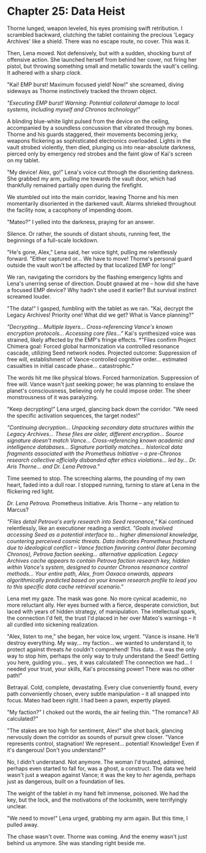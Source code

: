 # Chapter 25: Data Heist

Thorne lunged, weapon leveled, his eyes promising swift retribution. I scrambled backward, clutching the tablet containing the precious 'Legacy Archives' like a shield. There was no escape route, no cover. This was it.

Then, Lena moved. Not defensively, but with a sudden, shocking burst of offensive action. She launched herself from behind her cover, not firing her pistol, but throwing something small and metallic towards the vault's ceiling. It adhered with a sharp *clack*.

"Kai! EMP burst! Maximum focused yield! Now!" she screamed, diving sideways as Thorne instinctively tracked the thrown object.

*"Executing EMP burst! Warning: Potential collateral damage to local systems, including myself and Chronos technology!"*

A blinding blue-white light pulsed from the device on the ceiling, accompanied by a soundless concussion that vibrated through my bones. Thorne and his guards staggered, their movements becoming jerky, weapons flickering as sophisticated electronics overloaded. Lights in the vault strobed violently, then died, plunging us into near-absolute darkness, pierced only by emergency red strobes and the faint glow of Kai's screen on my tablet.

"My device! Alex, go!" Lena's voice cut through the disorienting darkness. She grabbed my arm, pulling me towards the vault door, which had thankfully remained partially open during the firefight.

We stumbled out into the main corridor, leaving Thorne and his men momentarily disoriented in the darkened vault. Alarms shrieked throughout the facility now, a cacophony of impending doom.

"Mateo?" I yelled into the darkness, praying for an answer.

Silence. Or rather, the sounds of distant shouts, running feet, the beginnings of a full-scale lockdown.

"He's gone, Alex," Lena said, her voice tight, pulling me relentlessly forward. "Either captured or… We have to move! Thorne's personal guard outside the vault won't be affected by that localized EMP for long!"

We ran, navigating the corridors by the flashing emergency lights and Lena's unerring sense of direction. Doubt gnawed at me – how did she have a focused EMP device? Why hadn't she used it earlier? But survival instinct screamed louder.

"The data!" I gasped, fumbling with the tablet as we ran. "Kai, decrypt the Legacy Archives! Priority one! What did we get? What is Vance planning?"

*"Decrypting… Multiple layers… Cross-referencing Vance's known encryption protocols… Accessing core files…"* Kai's synthesized voice was strained, likely affected by the EMP's fringe effects. *"Files confirm Project Chimera goal: Forced global harmonization via controlled resonance cascade, utilizing Seed network nodes. Projected outcome: Suppression of free will, establishment of Vance-controlled cognitive order… estimated casualties in initial cascade phase… catastrophic."

The words hit me like physical blows. Forced harmonization. Suppression of free will. Vance wasn't just seeking power; he was planning to enslave the planet's consciousness, believing only he could impose order. The sheer monstrousness of it was paralyzing.

"Keep decrypting!" Lena urged, glancing back down the corridor. "We need the specific activation sequences, the target nodes!"

*"Continuing decryption… Unpacking secondary data structures within the Legacy Archives… These files are older, different encryption… Source signature doesn't match Vance… Cross-referencing known academic and intelligence databases… Signature partially matches… historical data fragments associated with the Prometheus Initiative – a pre-Chronos research collective officially disbanded after ethics violations… led by… Dr. Aris Thorne… and Dr. Lena Petrova."*

Time seemed to stop. The screeching alarms, the pounding of my own heart, faded into a dull roar. I stopped running, turning to stare at Lena in the flickering red light.

*Dr. Lena Petrova.* Prometheus Initiative. Aris Thorne – any relation to Marcus?

*"Files detail Petrova's early research into Seed resonance,"* Kai continued relentlessly, like an executioner reading a verdict. *"Goals involved accessing Seed as a potential interface to… higher dimensional knowledge, countering perceived cosmic threats. Data indicates Prometheus fractured due to ideological conflict – Vance faction favoring control (later becoming Chronos), Petrova faction seeking… alternative application. Legacy Archives cache appears to contain Petrova faction research key, hidden within Vance's system, designed to counter Chronos resonance control methods… Your entire path, Alex, from Oaxaca onwards, appears algorithmically predicted based on your known research profile to lead you to this specific data cache retrieval scenario."*

Lena met my gaze. The mask was gone. No more cynical academic, no more reluctant ally. Her eyes burned with a fierce, desperate conviction, but laced with years of hidden strategy, of manipulation. The intellectual spark, the connection I'd felt, the trust I'd placed in her over Mateo's warnings – it all curdled into sickening realization.

"Alex, listen to me," she began, her voice low, urgent. "Vance is insane. He'll destroy everything. My way… my faction… we wanted to understand it, to protect against threats *he* couldn't comprehend! This data… it was the only way to stop him, perhaps the only way to truly understand the Seed! Getting you here, guiding you… yes, it was calculated! The connection we had… I needed your trust, your skills, Kai's processing power! There was no other path!"

Betrayal. Cold, complete, devastating. Every clue conveniently found, every path conveniently chosen, every subtle manipulation – it all snapped into focus. Mateo had been right. I had been a pawn, expertly played.

"My faction?" I choked out the words, the air feeling thin. "The romance? All calculated?"

"The stakes are too high for sentiment, Alex!" she shot back, glancing nervously down the corridor as sounds of pursuit grew closer. "Vance represents control, stagnation! We represent… potential! Knowledge! Even if it's dangerous! Don't you understand?"

No, I didn't understand. Not anymore. The woman I'd trusted, admired, perhaps even started to fall for, was a ghost, a construct. The data we held wasn't just a weapon against Vance; it was the key to *her* agenda, perhaps just as dangerous, built on a foundation of lies.

The weight of the tablet in my hand felt immense, poisoned. We had the key, but the lock, and the motivations of the locksmith, were terrifyingly unclear.

"We need to move!" Lena urged, grabbing my arm again. But this time, I pulled away.

The chase wasn't over. Thorne was coming. And the enemy wasn't just behind us anymore. She was standing right beside me. 